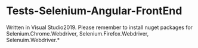 # Tests-Selenium-Angular-FrontEnd
Written in Visual Studio2019.
Please remember to install nuget packages for Selenium.Chrome.Webdriver, Selenium.Firefox.Webdriver, Selenuim.Webdriver.*
